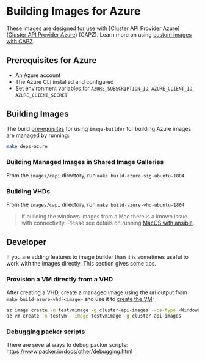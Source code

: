 # Building Images for Azure

These images are designed for use with [Cluster API Provider Azure]([Cluster API Provider Azure](https://capz.sigs.k8s.io/introduction.html#what-is-the-cluster-api-provider-azure)) (CAPZ). Learn more on using [custom images with CAPZ](https://capz.sigs.k8s.io/topics/custom-images.html).

## Prerequisites for Azure

- An Azure account
- The Azure CLI installed and configured
- Set environment variables for `AZURE_SUBSCRIPTION_ID`, `AZURE_CLIENT_ID`, `AZURE_CLIENT_SECRET`

## Building Images

The build [prerequisites](../capi.md#prerequisites) for using `image-builder` for
building Azure images are managed by running:

```bash
make deps-azure
```

### Building Managed Images in Shared Image Galleries

From the `images/capi` directory, run `make build-azure-sig-ubuntu-1804`

### Building VHDs

From the `images/capi` directory, run `make build-azure-vhd-ubuntu-1804`

> If building the windows images from a Mac there is a known issue with connectivity. Please see details on running [MacOS with ansible](../windows/windows.md#macos-with-ansible).

## Developer

If you are adding features to image builder than it is sometimes useful to work with the images directly. This section gives some tips.

### Provision a VM directly from a VHD

After creating a VHD, create a managed image using the url output from `make build-azure-vhd-<image>` and use it to [create the VM](https://docs.microsoft.com/en-us/azure/virtual-machines/windows/build-image-with-packer#create-a-vm-from-the-packer-image): 

```bash
az image create -n testvmimage -g cluster-api-images --os-type <Windows/Linux> --source <storage url for vhd file>
az vm create -n testvm --image testvmimage -g cluster-api-images
```

### Debugging packer scripts
There are several ways to debug packer scripts: https://www.packer.io/docs/other/debugging.html